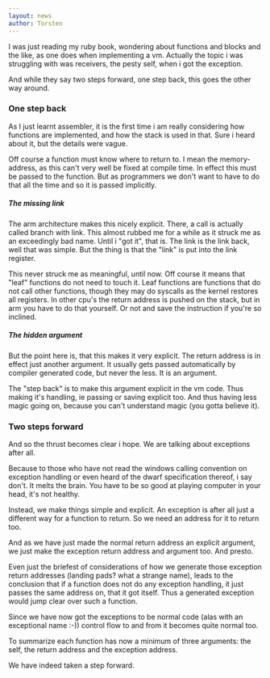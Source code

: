 ```yaml
---
layout: news
author: Torsten
---
```


I was just reading my ruby book, wondering about functions and blocks and the like, as one does when implementing
a vm. Actually the topic i was struggling with was receivers, the pesty self, when i got the exception.

And while they say two steps forward, one step back, this goes the other way around.

### One step back

As I just learnt assembler, it is the first time i am really considering how functions are implemented, and how the stack is
used in that. Sure i heard about it, but the details were vague.

Off course a function must know where to return to. I mean the memory-address, as this can't very
well be fixed at compile time. In effect this must be passed to the function. But as programmers we
don't want to have to do that all the time and so it is passed implicitly.

##### The missing link

The arm architecture makes this nicely explicit. There, a call is actually called branch with link.
This almost rubbed me for a while as it struck me as an exceedingly bad name. Until i "got it",
that is. The link is the link back, well that was simple. But the thing is that the "link" is
put into the link register.

This never struck me as meaningful, until now. Off course it means that "leaf" functions do not
need to touch it. Leaf functions are functions that do not call other functions, though they may
do syscalls as the kernel restores all registers. In other cpu's the return address is pushed on
the stack, but in arm you have to do that yourself. Or not and save the instruction if you're so inclined.

##### The hidden argument

But the point here is, that this makes it very explicit. The return address is in effect just
another argument. It usually  gets passed automatically by compiler generated code, but never
the less. It is an argument.

The "step back" is to make this argument explicit in the vm code. Thus making it's handling,
ie passing or saving explicit too. And thus having less magic going on, because you can't
understand magic (you gotta believe it).

### Two steps forward

And so the thrust becomes clear i hope. We are talking about exceptions after all.

Because to those who have not read the windows calling convention on exception handling or even
heard of the dwarf specification thereof, i say don't. It melts the brain.
You have to be so good at playing computer in your head, it's not healthy.

Instead, we make things simple and explicit. An exception is after all just a different way for
a function to return. So we need an address for it to return too.

And as we have just made the normal return address an explicit argument, we just make the
exception return address and argument too. And presto.

Even just the briefest of considerations of how we generate those exception return addresses
(landing pads? what a strange name), leads to the conclusion that if a function does not do
any exception handling, it just passes the same address on, that it got itself. Thus a
generated exception would jump clear over such a function.

Since we have now got the exceptions to be normal code (alas with an exceptional name :-)) control
flow to and from it becomes quite normal too.

To summarize each function has now a minimum of three arguments: the self, the return address and
the exception address.

We have indeed taken a step forward.
